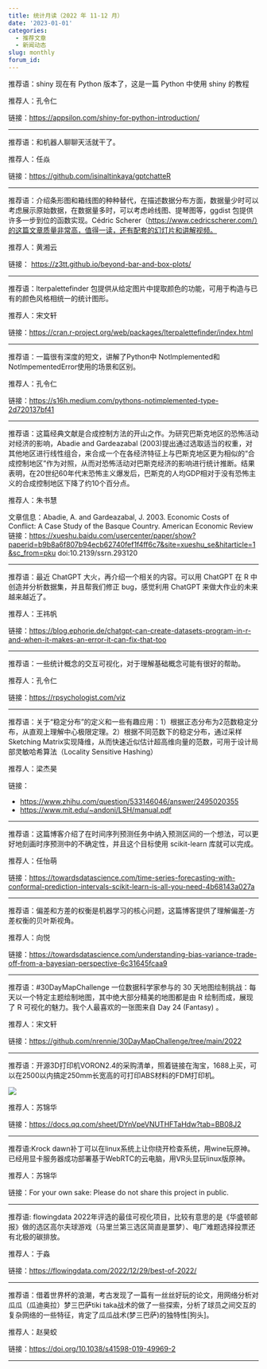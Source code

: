 ```yaml
---
title: 统计月读（2022 年 11-12 月）
date: '2023-01-01'
categories:
  - 推荐文章
  - 新闻动态
slug: monthly
forum_id: 
---
```


推荐语：shiny 现在有 Python 版本了，这是一篇 Python 中使用 shiny 的教程

推荐人：孔令仁

链接：https://appsilon.com/shiny-for-python-introduction/

---

推荐语：和机器人聊聊天活就干了。

推荐人：任焱

链接：https://github.com/isinaltinkaya/gptchatteR

---

推荐语：介绍条形图和箱线图的种种替代，在描述数据分布方面，数据量少时可以考虑展示原始数据，在数据量多时，可以考虑岭线图、提琴图等，ggdist 包提供许多一步到位的函数实现。Cédric Scherer（https://www.cedricscherer.com/）的这篇文章质量非常高，值得一读，还有配套的幻灯片和讲解视频。

推荐人：黄湘云

链接： https://z3tt.github.io/beyond-bar-and-box-plots/

---

推荐语：lterpalettefinder 包提供从给定图片中提取颜色的功能，可用于构造与已有的颜色风格相统一的统计图形。

推荐人：宋文轩

链接：https://cran.r-project.org/web/packages/lterpalettefinder/index.html

---

推荐语：一篇很有深度的短文，讲解了Python中 NotImplemented和NotImpementedError使用的场景和区别。

推荐人：孔令仁

链接：https://s16h.medium.com/pythons-notimplemented-type-2d720137bf41

---

推荐语：这篇经典文献是合成控制方法的开山之作。为研究巴斯克地区的恐怖活动对经济的影响，Abadie and Gardeazabal (2003)提出通过选取适当的权重，对其他地区进行线性组合，来合成一个在各经济特征上与巴斯克地区更为相似的“合成控制地区”作为对照，从而对恐怖活动对巴斯克经济的影响进行统计推断。结果表明，在20世纪60年代末恐怖主义爆发后，巴斯克的人均GDP相对于没有恐怖主义的合成控制地区下降了约10个百分点。

推荐人：朱书慧

文章信息：Abadie, A. and Gardeazabal, J. 2003. Economic Costs of Conflict: A Case Study of the Basque Country. American Economic Review
链接：https://xueshu.baidu.com/usercenter/paper/show?paperid=b9b8a6f807b94ecb62740fef1f4ff6c7&site=xueshu_se&hitarticle=1&sc_from=pku doi:10.2139/ssrn.293120

---

推荐语：最近 ChatGPT 大火，再介绍一个相关的内容。可以用 ChatGPT 在 R 中创造并分析数据集，并且帮我们修正 bug，感觉利用 ChatGPT 来做大作业的未来越来越近了。

推荐人：王祎帆

链接：https://blog.ephorie.de/chatgpt-can-create-datasets-program-in-r-and-when-it-makes-an-error-it-can-fix-that-too

---

推荐语：一些统计概念的交互可视化，对于理解基础概念可能有很好的帮助。

推荐人：孔令仁

链接：https://rpsychologist.com/viz

---

推荐语：关于“稳定分布”的定义和一些有趣应用：1）根据正态分布为2范数稳定分布，从直观上理解中心极限定理。2）根据不同范数下的稳定分布，通过采样Sketching Matrix实现降维，从而快速近似估计超高维向量的范数，可用于设计局部灵敏哈希算法（Locality Sensitive Hashing）

推荐人：梁杰昊

链接：

- https://www.zhihu.com/question/533146046/answer/2495020355
- https://www.mit.edu/~andoni/LSH/manual.pdf

---

推荐语：这篇博客介绍了在时间序列预测任务中纳入预测区间的一个想法，可以更好地刻画时序预测中的不确定性，并且这个目标使用 scikit-learn 库就可以完成。

推荐人：任怡萌

链接：https://towardsdatascience.com/time-series-forecasting-with-conformal-prediction-intervals-scikit-learn-is-all-you-need-4b68143a027a

---

推荐语：偏差和方差的权衡是机器学习的核心问题，这篇博客提供了理解偏差-方差权衡的贝叶斯视角。

推荐人：向悦

链接：https://towardsdatascience.com/understanding-bias-variance-trade-off-from-a-bayesian-perspective-6c31645fcaa9

---

推荐语：#30DayMapChallenge 一位数据科学家参与的 30 天地图绘制挑战：每天以一个特定主题绘制地图，其中绝大部分精美的地图都是由 R 绘制而成，展现了 R 可视化的魅力。我个人最喜欢的一张图来自 Day 24 (Fantasy) 。

推荐人：宋文轩

链接：https://github.com/nrennie/30DayMapChallenge/tree/main/2022

---

推荐语：开源3D打印机VORON2.4的采购清单，照着链接在淘宝，1688上买，可以在2500以内搞定250mm长宽高的可打印ABS材料的FDM打印机。

![](https://user-images.githubusercontent.com/55989557/209816757-48cec1a7-950a-4b1a-874b-665a7a1781f4.png)

推荐人：苏锦华

链接：https://docs.qq.com/sheet/DYnVpeVNUTHFTaHdw?tab=BB08J2

---
推荐语:Krock dawn补丁可以在linux系统上让你绕开检查系统，用wine玩原神。已经用显卡服务器成功部署基于WebRTC的云电脑，用VR头显玩linux版原神。

推荐人：苏锦华

链接：For your own sake: Please do not share this project in public.

---

推荐语: flowingdata 2022年评选的最佳可视化项目，比较有意思的是《华盛顿邮报》做的选区高尔夫球游戏（马里兰第三选区简直是噩梦）、电厂难题选择投票还有北极的碳排放。

推荐人：于淼

链接：https://flowingdata.com/2022/12/29/best-of-2022/

---

推荐语：借着世界杯的浪潮，考古发现了一篇有一丝丝好玩的论文，用网络分析对瓜瓜（瓜迪奥拉）梦三巴萨tiki taka战术的做了一些探索，分析了球员之间交互的复杂网络的一些特征，肯定了瓜瓜战术(梦三巴萨)的独特性[狗头]。

推荐人：赵昊蛟

链接：https://doi.org/10.1038/s41598-019-49969-2

---